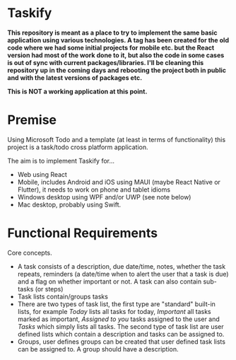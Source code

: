 # Taskify

**This repository is meant as a place to try to implement the same basic application using various technologies. A tag has been created for the old code where we had some initial projects for mobile etc. but the React version had most of the work done to it, but also the code in some cases is out of sync with current packages/libraries. I'll be cleaning this repository up in the coming days and rebooting the project both in public and with the latest versions of packages etc.**

**This is NOT a working application at this point.**

# Premise

Using Microsoft Todo and a template (at least in terms of functionality) this project is a task/todo cross platform application.

The aim is to implement Taskify for...

* Web using React
* Mobile, includes Android and iOS using MAUI (maybe React Native or Flutter), it needs to work on phone and tablet idioms
* Windows desktop using WPF and/or UWP (see note below)
* Mac desktop, probably using Swift.

# Functional Requirements

Core concepts.

* A task consists of a description, due date/time, notes, whether the task repeats, reminders (a date/time when to alert the user that a task is due) and a flag on whether important or not. A task can also contain sub-tasks (or steps)
* Task lists contain/groups tasks 
* There are two types of task list, the first type are "standard" built-in lists, for example _Today_ lists all tasks for today, _Important_ all tasks marked as important, _Assigned to you_ tasks assigned to the user and _Tasks_ which simply lists all tasks. The second type of task list are user defined lists which contain a description and tasks can be assigned to.
* Groups, user defines groups can be created that user defined task lists can be assigned to. A group should have a description.
